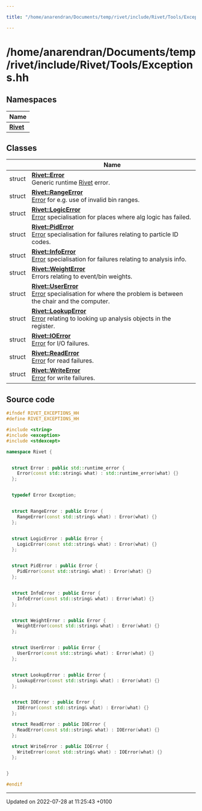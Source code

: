 ```yaml
---

title: "/home/anarendran/Documents/temp/rivet/include/Rivet/Tools/Exceptions.hh"

---
```


# /home/anarendran/Documents/temp/rivet/include/Rivet/Tools/Exceptions.hh



## Namespaces

| Name           |
| -------------- |
| **[Rivet](http://example.org/namespaces/namespacerivet/)**  |

## Classes

|                | Name           |
| -------------- | -------------- |
| struct | **[Rivet::Error](http://example.org/classes/structrivet_1_1error/)** <br>Generic runtime <a href="http://example.org/namespaces/namespacerivet/">Rivet</a> error.  |
| struct | **[Rivet::RangeError](http://example.org/classes/structrivet_1_1rangeerror/)** <br><a href="http://example.org/classes/structrivet_1_1error/">Error</a> for e.g. use of invalid bin ranges.  |
| struct | **[Rivet::LogicError](http://example.org/classes/structrivet_1_1logicerror/)** <br><a href="http://example.org/classes/structrivet_1_1error/">Error</a> specialisation for places where alg logic has failed.  |
| struct | **[Rivet::PidError](http://example.org/classes/structrivet_1_1piderror/)** <br><a href="http://example.org/classes/structrivet_1_1error/">Error</a> specialisation for failures relating to particle ID codes.  |
| struct | **[Rivet::InfoError](http://example.org/classes/structrivet_1_1infoerror/)** <br><a href="http://example.org/classes/structrivet_1_1error/">Error</a> specialisation for failures relating to analysis info.  |
| struct | **[Rivet::WeightError](http://example.org/classes/structrivet_1_1weighterror/)** <br>Errors relating to event/bin weights.  |
| struct | **[Rivet::UserError](http://example.org/classes/structrivet_1_1usererror/)** <br><a href="http://example.org/classes/structrivet_1_1error/">Error</a> specialisation for where the problem is between the chair and the computer.  |
| struct | **[Rivet::LookupError](http://example.org/classes/structrivet_1_1lookuperror/)** <br><a href="http://example.org/classes/structrivet_1_1error/">Error</a> relating to looking up analysis objects in the register.  |
| struct | **[Rivet::IOError](http://example.org/classes/structrivet_1_1ioerror/)** <br><a href="http://example.org/classes/structrivet_1_1error/">Error</a> for I/O failures.  |
| struct | **[Rivet::ReadError](http://example.org/classes/structrivet_1_1readerror/)** <br><a href="http://example.org/classes/structrivet_1_1error/">Error</a> for read failures.  |
| struct | **[Rivet::WriteError](http://example.org/classes/structrivet_1_1writeerror/)** <br><a href="http://example.org/classes/structrivet_1_1error/">Error</a> for write failures.  |




## Source code

```cpp
#ifndef RIVET_EXCEPTIONS_HH
#define RIVET_EXCEPTIONS_HH

#include <string>
#include <exception>
#include <stdexcept>

namespace Rivet {


  struct Error : public std::runtime_error {
    Error(const std::string& what) : std::runtime_error(what) {}
  };


  typedef Error Exception;


  struct RangeError : public Error {
    RangeError(const std::string& what) : Error(what) {}
  };


  struct LogicError : public Error {
    LogicError(const std::string& what) : Error(what) {}
  };


  struct PidError : public Error {
    PidError(const std::string& what) : Error(what) {}
  };


  struct InfoError : public Error {
    InfoError(const std::string& what) : Error(what) {}
  };


  struct WeightError : public Error {
    WeightError(const std::string& what) : Error(what) {}
  };


  struct UserError : public Error {
    UserError(const std::string& what) : Error(what) {}
  };


  struct LookupError : public Error {
    LookupError(const std::string& what) : Error(what) {}
  };


  struct IOError : public Error {
    IOError(const std::string& what) : Error(what) {}
  };

  struct ReadError : public IOError {
    ReadError(const std::string& what) : IOError(what) {}
  };

  struct WriteError : public IOError {
    WriteError(const std::string& what) : IOError(what) {}
  };


}

#endif
```


-------------------------------

Updated on 2022-07-28 at 11:25:43 +0100
